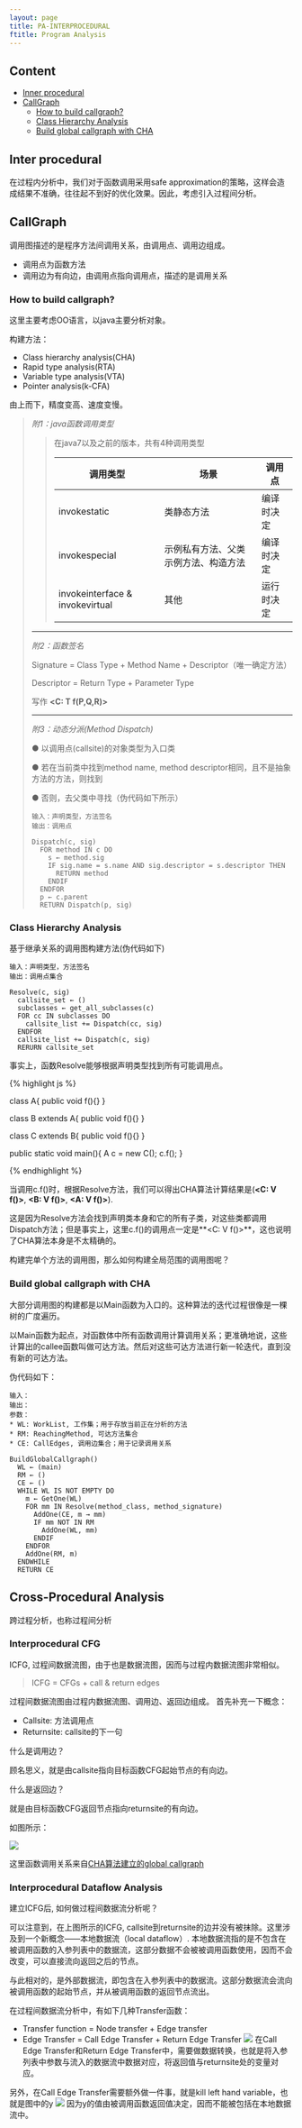 ```yaml
---
layout: page
title: PA-INTERPROCEDURAL
ftitle: Program Analysis
---
```


## Content
* [Inner procedural](#inter-procedural)
* [CallGraph](#callgraph)
  + [How to build callgraph?](#how-to-build-callgraph)
  + [Class Hierarchy Analysis](#class-hierarchy-analysis)
  + [Build global callgraph with CHA](#build-global-callgraph-with-cha)

## Inter procedural
在过程内分析中，我们对于函数调用采用safe approximation的策略，这样会造成结果不准确，往往起不到好的优化效果。因此，考虑引入过程间分析。

## CallGraph
调用图描述的是程序方法间调用关系，由调用点、调用边组成。

+ 调用点为函数方法
+ 调用边为有向边，由调用点指向调用点，描述的是调用关系

### How to build callgraph?
这里主要考虑OO语言，以java主要分析对象。

构建方法：
* Class hierarchy analysis(CHA)
* Rapid type analysis(RTA)
* Variable type analysis(VTA)
* Pointer analysis(k-CFA)

由上而下，精度变高、速度变慢。

> *附1：java函数调用类型*
>> 在java7以及之前的版本，共有4种调用类型
>>
>> |调用类型|场景|调用点|
>> |-------|-----|-----|
>> |invokestatic|类静态方法|编译时决定|
>> |invokespecial|示例私有方法、父类示例方法、构造方法|编译时决定|
>> |invokeinterface & invokevirtual|其他|运行时决定|
>
> ***
>
> *附2：函数签名*
>
> Signature = Class Type + Method Name + Descriptor（唯一确定方法）
>
> Descriptor = Return Type + Parameter Type
>
> 写作 **<C: T f(P,Q,R)>**
>
> ***
>
> *附3：动态分派(Method Dispatch)*
>
> ● 以调用点(callsite)的对象类型为入口类
>
> ● 若在当前类中找到method name, method descriptor相同，且不是抽象方法的方法，则找到
>
> ● 否则，去父类中寻找（伪代码如下所示）
> ```
> 输入：声明类型，方法签名
> 输出：调用点
>
> Dispatch(c, sig)
>   FOR method IN c DO
>     s ← method.sig
>     IF sig.name = s.name AND sig.descriptor = s.descriptor THEN
>       RETURN method
>     ENDIF
>   ENDFOR
>   p ← c.parent
>   RETURN Dispatch(p, sig)
>
> ```



### Class Hierarchy Analysis
基于继承关系的调用图构建方法(伪代码如下)

```
输入：声明类型，方法签名
输出：调用点集合

Resolve(c, sig)
  callsite_set ← ()
  subclasses ← get_all_subclasses(c)
  FOR cc IN subclasses DO
    callsite_list += Dispatch(cc, sig)
  ENDFOR
  callsite_list += Dispatch(c, sig)
  RERURN callsite_set
```
事实上，函数Resolve能够根据声明类型找到所有可能调用点。

{% highlight js %}

class A{
  public void f(){}
}

class B extends A{
  public void f(){}
}

class C extends B{
  public void f(){}
}

public static void main(){
  A c = new C();
  c.f();
}

{% endhighlight %}

当调用c.f()时，根据Resolve方法，我们可以得出CHA算法计算结果是(**<C: V f()>**, **<B: V f()>**, **<A: V f()>**).

这是因为Resolve方法会找到声明类本身和它的所有子类，对这些类都调用Dispatch方法；但是事实上，这里c.f()的调用点一定是**<C: V f()>**，这也说明了CHA算法本身是不太精确的。

构建完单个方法的调用图，那么如何构建全局范围的调用图呢？

### Build global callgraph with CHA

大部分调用图的构建都是以Main函数为入口的。这种算法的迭代过程很像是一棵树的广度遍历。

以Main函数为起点，对函数体中所有函数调用计算调用关系；更准确地说，这些计算出的callee函数叫做可达方法。然后对这些可达方法进行新一轮迭代，直到没有新的可达方法。

伪代码如下：

```
输入：
输出：
参数：
* WL: WorkList, 工作集；用于存放当前正在分析的方法
* RM: ReachingMethod, 可达方法集合
* CE: CallEdges, 调用边集合；用于记录调用关系

BuildGlobalCallgraph()
  WL ← (main)
  RM ← ()
  CE ← ()
  WHILE WL IS NOT EMPTY DO
    m ← GetOne(WL)
    FOR mm IN Resolve(method_class, method_signature)
      AddOne(CE, m → mm)
      IF mm NOT IN RM
        AddOne(WL, mm)
      ENDIF
    ENDFOR
    AddOne(RM, m)
  ENDWHILE
  RETURN CE
```

## Cross-Procedural Analysis
跨过程分析，也称过程间分析

### Interprocedural CFG
ICFG, 过程间数据流图，由于也是数据流图，因而与过程内数据流图非常相似。
> ICFG = CFGs + call & return edges

过程间数据流图由过程内数据流图、调用边、返回边组成。
首先补充一下概念：
* Callsite: 方法调用点
* Returnsite: callsite的下一句

什么是调用边？

顾名思义，就是由callsite指向目标函数CFG起始节点的有向边。

什么是返回边？

就是由目标函数CFG返回节点指向returnsite的有向边。

如图所示：

![](/public/pic/program_analysis/3.png)

这里函数调用关系来自[CHA算法建立的global callgraph](#build-global-callgraph-with-cha)

### Interprocedural Dataflow Analysis
建立ICFG后, 如何做过程间数据流分析呢？

可以注意到，在上图所示的ICFG, callsite到returnsite的边并没有被抹除。这里涉及到一个新概念——本地数据流（local dataflow）. 本地数据流指的是不包含在被调用函数的入参列表中的数据流，这部分数据不会被被调用函数使用，因而不会改变，可以直接流向返回之后的节点。

与此相对的，是外部数据流，即包含在入参列表中的数据流。这部分数据流会流向被调用函数的起始节点，并从被调用函数的返回节点流出。

在过程间数据流分析中，有如下几种Transfer函数：
* Transfer function = Node transfer + Edge transfer
* Edge Transfer = Call Edge Transfer + Return Edge Transfer
![](/public/pic/program_analysis/4.png)
在Call Edge Transfer和Return Edge Transfer中，需要做数据转换，也就是将入参列表中参数与流入的数据流中数据对应，将返回值与returnsite处的变量对应。

另外，在Call Edge Transfer需要额外做一件事，就是kill left hand variable，也就是图中的y
![](/public/pic/program_analysis/5.png)
因为y的值由被调用函数返回值决定，因而不能被包括在本地数据流中。
